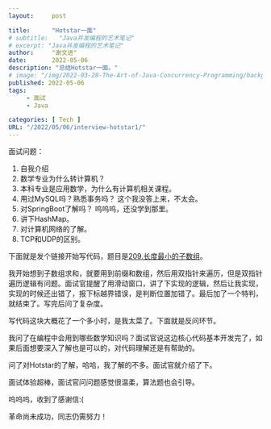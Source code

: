 ```yaml
---
layout:     post

title:      "Hotstar一面"
# subtitle:   "Java并发编程的艺术笔记"
# excerpt: "Java并发编程的艺术笔记"
author:     "谢文进"
date:       2022-05-06
description: "总结Hotstar一面。"
# image: "/img/2022-03-28-The-Art-of-Java-Concurrency-Programming/background.jpg"
published: 2022-05-06 
tags:
     - 面试
     - Java

categories: [ Tech ]
URL: "/2022/05/06/interview-hotstar1/"
---
```

面试问题：

1. 自我介绍
2. 数学专业为什么转计算机？
3. 本科专业是应用数学，为什么有计算机相关课程。
4. 用过MySQL吗？熟悉事务吗？
这个我没答上来，不太会。
5. 对SpringBoot了解吗？
呜呜呜，还没学到那里。
6. 讲下HashMap。
7. 对计算机网络的了解。
8. TCP和UDP的区别。

下面就是发个链接开始写代码，题目是[209.长度最小的子数组](https://leetcode-cn.com/problems/minimum-size-subarray-sum/)。

我开始想到子数组求和，就要用到前缀和数组，然后用双指针来遍历，但是双指针遍历逻辑有问题。面试官提醒了用滑动窗口，讲了下实现的逻辑，然后让我实现，实现的时候还出错了，报下标越界错误，是判断位置加错了。最后加了一个特判，就结束了。写完后问了复杂度。

写代码这块大概花了一个多小时，是我太菜了。下面就是反问环节。

我问了在编程中会用到哪些数学知识吗？面试官说这边核心代码基本开发完了，如果后面想要深入了解也是可以的，对代码理解还是有帮助的。

问了对Hotstar的了解，哈哈，我了解的不多。面试官就介绍了下。

面试体验超棒，面试官问问题感觉很温柔，算法题也会引导。

呜呜呜，收到了感谢信:(

革命尚未成功，同志仍需努力！